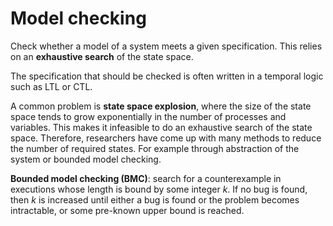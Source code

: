 # Model checking
Check whether a model of a system meets a given specification. This relies on an **exhaustive search** of the state space. 

The specification that should be checked is often written in a temporal logic such as LTL or CTL.

A common problem is **state space explosion**, where the size of the state space tends to grow exponentially in the number of processes and variables. This makes it infeasible to do an exhaustive search of the state space. Therefore, researchers have come up with many methods to reduce the number of required states. For example through abstraction of the system or bounded model checking.

**Bounded model checking (BMC)**: search for a counterexample in executions whose length is bound by some integer *k*. If no bug is found, then *k* is increased until either a bug is found or the problem becomes intractable, or some pre-known upper bound is reached.